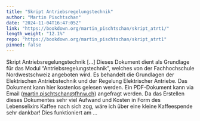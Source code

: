```yaml
---
title: "Skript Antriebsregelungstechnik"
author: "Martin Pischtschan"
date: "2024-11-04T16:47:05Z"
link: "https://bookdown.org/martin_pischtschan/skript_atrt1/"
length_weight: "12.1%"
repo: "https://bookdown.org/martin_pischtschan/skript_atrt1"
pinned: false
---
```


Skript Antriebsregelungstechnik [...] Dieses Dokument dient als Grundlage für das Modul “Antriebsregelungstechnik”, welches von der Fachhochschule Nordwestschweiz angeboten wird. Es behandelt die Grundlagen der Elektrischen Antriebstechnik und der Regelung Elektrischer Antriebe. Das Dokument kann hier kostenlos gelesen werden. Ein PDF-Dokument kann via Email (martin.pischtschan@fhnw.ch) angefragt werden. Da das Erstellen dieses Dokumentes sehr viel Aufwand und Kosten in Form des Lebenselixirs Kaffee nach sich zog, wäre ich über eine kleine Kaffeespende sehr dankbar! Dies funktioniert am ...
